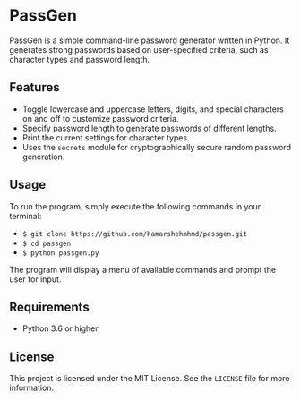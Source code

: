 # PassGen

PassGen is a simple command-line password generator written in Python. It generates strong passwords based on user-specified criteria, such as character types and password length.

## Features

- Toggle lowercase and uppercase letters, digits, and special characters on and off to customize password criteria.
- Specify password length to generate passwords of different lengths.
- Print the current settings for character types.
- Uses the `secrets` module for cryptographically secure random password generation.

## Usage

To run the program, simply execute the following commands in your terminal:
- `$ git clone https://github.com/hamarshehmhmd/passgen.git`
- `$ cd passgen`
- `$ python passgen.py`


The program will display a menu of available commands and prompt the user for input.

## Requirements

- Python 3.6 or higher

## License

This project is licensed under the MIT License. See the `LICENSE` file for more information.

